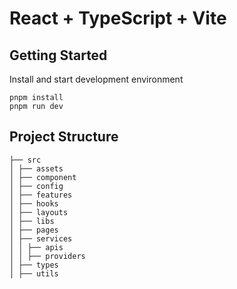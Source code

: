 # React + TypeScript + Vite

## Getting Started

Install and start development environment
```
pnpm install
pnpm run dev
```

## Project Structure

```
├── src
│ ├── assets            
│ ├── component         
│ ├── config           
│ ├── features          
│ ├── hooks             
│ ├── layouts          
│ ├── libs              
│ ├── pages             
│ ├── services          
│ │ ├── apis           
│ │ ├── providers       
│ ├── types             
│ ├── utils             
```



